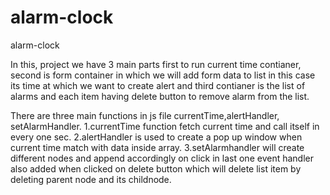 # alarm-clock
alarm-clock

In this, project we have 3 main parts first to run current time contianer, second is form container in which we
will add form data to list in this case its time at which we want to create alert and third contianer is the list of alarms and 
each item having delete button to remove alarm from the list.

There are three main functions in js file currentTime,alertHandler, setAlarmHandler.
1.currentTime function fetch current time and call itself in every one sec.
2.alertHandler is used to create a pop up window when current time match with data inside array.
3.setAlarmhandler will create different nodes and append accordingly on click in last one event handler also added when clicked on delete button which will 
delete list item by deleting parent node and its childnode.
